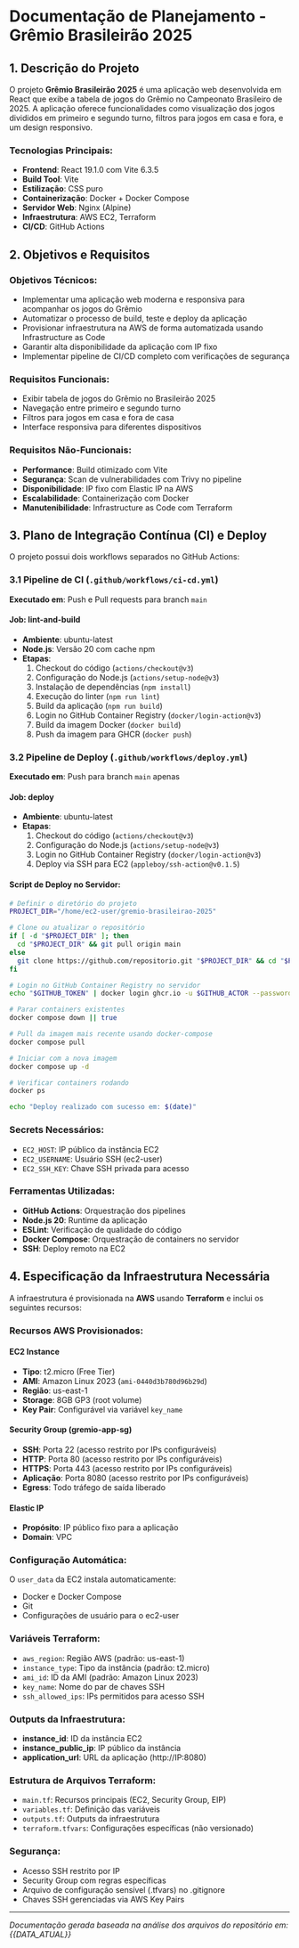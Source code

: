 # Documentação de Planejamento - Grêmio Brasileirão 2025

## 1. Descrição do Projeto

O projeto **Grêmio Brasileirão 2025** é uma aplicação web desenvolvida em React que exibe a tabela de jogos do Grêmio no Campeonato Brasileiro de 2025. A aplicação oferece funcionalidades como visualização dos jogos divididos em primeiro e segundo turno, filtros para jogos em casa e fora, e um design responsivo.

### Tecnologias Principais:
- **Frontend**: React 19.1.0 com Vite 6.3.5
- **Build Tool**: Vite
- **Estilização**: CSS puro
- **Containerização**: Docker + Docker Compose
- **Servidor Web**: Nginx (Alpine)
- **Infraestrutura**: AWS EC2, Terraform
- **CI/CD**: GitHub Actions

## 2. Objetivos e Requisitos

### Objetivos Técnicos:
- Implementar uma aplicação web moderna e responsiva para acompanhar os jogos do Grêmio
- Automatizar o processo de build, teste e deploy da aplicação
- Provisionar infraestrutura na AWS de forma automatizada usando Infrastructure as Code
- Garantir alta disponibilidade da aplicação com IP fixo
- Implementar pipeline de CI/CD completo com verificações de segurança

### Requisitos Funcionais:
- Exibir tabela de jogos do Grêmio no Brasileirão 2025
- Navegação entre primeiro e segundo turno
- Filtros para jogos em casa e fora de casa
- Interface responsiva para diferentes dispositivos

### Requisitos Não-Funcionais:
- **Performance**: Build otimizado com Vite
- **Segurança**: Scan de vulnerabilidades com Trivy no pipeline
- **Disponibilidade**: IP fixo com Elastic IP na AWS
- **Escalabilidade**: Containerização com Docker
- **Manutenibilidade**: Infrastructure as Code com Terraform

## 3. Plano de Integração Contínua (CI) e Deploy

O projeto possui dois workflows separados no GitHub Actions:

### 3.1 Pipeline de CI (`.github/workflows/ci-cd.yml`)
**Executado em**: Push e Pull requests para branch `main`

#### Job: lint-and-build
- **Ambiente**: ubuntu-latest
- **Node.js**: Versão 20 com cache npm
- **Etapas**:
  1. Checkout do código (`actions/checkout@v3`)
  2. Configuração do Node.js (`actions/setup-node@v3`)
  3. Instalação de dependências (`npm install`)
  4. Execução do linter (`npm run lint`)
  5. Build da aplicação (`npm run build`)
  6. Login no GitHub Container Registry (`docker/login-action@v3`)
  7. Build da imagem Docker (`docker build`)
  8. Push da imagem para GHCR (`docker push`)

### 3.2 Pipeline de Deploy (`.github/workflows/deploy.yml`)
**Executado em**: Push para branch `main` apenas

#### Job: deploy
- **Ambiente**: ubuntu-latest
- **Etapas**:
  1. Checkout do código (`actions/checkout@v3`)
  2. Configuração do Node.js (`actions/setup-node@v3`)
  3. Login no GitHub Container Registry (`docker/login-action@v3`)
  4. Deploy via SSH para EC2 (`appleboy/ssh-action@v0.1.5`)

#### Script de Deploy no Servidor:
```bash
# Definir o diretório do projeto
PROJECT_DIR="/home/ec2-user/gremio-brasileirao-2025"

# Clone ou atualizar o repositório
if [ -d "$PROJECT_DIR" ]; then
  cd "$PROJECT_DIR" && git pull origin main
else
  git clone https://github.com/repositorio.git "$PROJECT_DIR" && cd "$PROJECT_DIR"
fi

# Login no GitHub Container Registry no servidor
echo "$GITHUB_TOKEN" | docker login ghcr.io -u $GITHUB_ACTOR --password-stdin

# Parar containers existentes
docker compose down || true

# Pull da imagem mais recente usando docker-compose
docker compose pull

# Iniciar com a nova imagem
docker compose up -d

# Verificar containers rodando
docker ps

echo "Deploy realizado com sucesso em: $(date)"
```

### Secrets Necessários:
- `EC2_HOST`: IP público da instância EC2
- `EC2_USERNAME`: Usuário SSH (ec2-user)
- `EC2_SSH_KEY`: Chave SSH privada para acesso

### Ferramentas Utilizadas:
- **GitHub Actions**: Orquestração dos pipelines
- **Node.js 20**: Runtime da aplicação
- **ESLint**: Verificação de qualidade do código
- **Docker Compose**: Orquestração de containers no servidor
- **SSH**: Deploy remoto na EC2

## 4. Especificação da Infraestrutura Necessária

A infraestrutura é provisionada na **AWS** usando **Terraform** e inclui os seguintes recursos:

### Recursos AWS Provisionados:

#### EC2 Instance
- **Tipo**: t2.micro (Free Tier)
- **AMI**: Amazon Linux 2023 (`ami-0440d3b780d96b29d`)
- **Região**: us-east-1
- **Storage**: 8GB GP3 (root volume)
- **Key Pair**: Configurável via variável `key_name`

#### Security Group (gremio-app-sg)
- **SSH**: Porta 22 (acesso restrito por IPs configuráveis)
- **HTTP**: Porta 80 (acesso restrito por IPs configuráveis)
- **HTTPS**: Porta 443 (acesso restrito por IPs configuráveis)
- **Aplicação**: Porta 8080 (acesso restrito por IPs configuráveis)
- **Egress**: Todo tráfego de saída liberado

#### Elastic IP
- **Propósito**: IP público fixo para a aplicação
- **Domain**: VPC

### Configuração Automática:
O `user_data` da EC2 instala automaticamente:
- Docker e Docker Compose
- Git
- Configurações de usuário para o ec2-user

### Variáveis Terraform:
- `aws_region`: Região AWS (padrão: us-east-1)
- `instance_type`: Tipo da instância (padrão: t2.micro)
- `ami_id`: ID da AMI (padrão: Amazon Linux 2023)
- `key_name`: Nome do par de chaves SSH
- `ssh_allowed_ips`: IPs permitidos para acesso SSH

### Outputs da Infraestrutura:
- **instance_id**: ID da instância EC2
- **instance_public_ip**: IP público da instância
- **application_url**: URL da aplicação (http://IP:8080)

### Estrutura de Arquivos Terraform:
- `main.tf`: Recursos principais (EC2, Security Group, EIP)
- `variables.tf`: Definição das variáveis
- `outputs.tf`: Outputs da infraestrutura
- `terraform.tfvars`: Configurações específicas (não versionado)

### Segurança:
- Acesso SSH restrito por IP
- Security Group com regras específicas
- Arquivo de configuração sensível (.tfvars) no .gitignore
- Chaves SSH gerenciadas via AWS Key Pairs

---

*Documentação gerada baseada na análise dos arquivos do repositório em: {{DATA_ATUAL}}* 